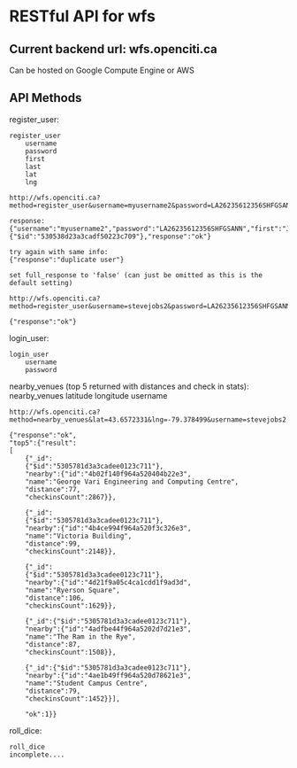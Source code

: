 RESTful API for wfs
===


Current backend url: wfs.openciti.ca
---

Can be hosted on Google Compute Engine or AWS


API Methods
---

register_user:

    register_user
        username
        password
        first
        last
        lat
        lng  

    http://wfs.openciti.ca?method=register_user&username=myusername2&password=LA26235612356SHFGSANN&first=Joe&last=Blow&lat=49.0&lng=-78.0&full_response=true

    response:
    {"username":"myusername2","password":"LA26235612356SHFGSANN","first":"Joe","last":"Blow","lat":"49.0","lng":"-78.0","_id":{"$id":"530538d23a3cadf50223c709"},"response":"ok"}

    try again with same info:
    {"response":"duplicate user"}

    set full_response to 'false' (can just be omitted as this is the default setting)

    http://wfs.openciti.ca?method=register_user&username=stevejobs2&password=LA26235612356SHFGSANN&first=Steve&last=Jobs&lat=49.0&lng=-78.0&full_response=false

    {"response":"ok"}



login_user:

    login_user
        username
        password


nearby_venues (top 5 returned with distances and check in stats):
    nearby_venues
        latitude
        longitude
        username

    http://wfs.openciti.ca?method=nearby_venues&lat=43.6572331&lng=-79.378499&username=stevejobs2

    {"response":"ok",
    "top5":{"result":
    [
        {"_id":
        {"$id":"5305781d3a3cadee0123c711"},
        "nearby":{"id":"4b02f140f964a520404b22e3",
        "name":"George Vari Engineering and Computing Centre",
        "distance":77,
        "checkinsCount":2867}},

        {"_id":
        {"$id":"5305781d3a3cadee0123c711"},
        "nearby":{"id":"4b4ce994f964a520f3c326e3",
        "name":"Victoria Building",
        "distance":99,
        "checkinsCount":2148}},

        {"_id":
        {"$id":"5305781d3a3cadee0123c711"},
        "nearby":{"id":"4d21f9a05c4ca1cdd1f9ad3d",
        "name":"Ryerson Square",
        "distance":106,
        "checkinsCount":1629}},

        {"_id":{"$id":"5305781d3a3cadee0123c711"},
        "nearby":{"id":"4adfbe44f964a5202d7d21e3",
        "name":"The Ram in the Rye",
        "distance":87,
        "checkinsCount":1508}},

        {"_id":{"$id":"5305781d3a3cadee0123c711"},
        "nearby":{"id":"4ae1b49ff964a520d78621e3",
        "name":"Student Campus Centre",
        "distance":79,
        "checkinsCount":1452}}],

        "ok":1}}

roll_dice:
    
    roll_dice
    incomplete....
